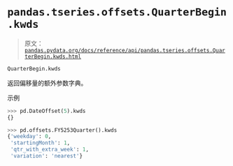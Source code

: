 # `pandas.tseries.offsets.QuarterBegin.kwds`

> 原文：[`pandas.pydata.org/docs/reference/api/pandas.tseries.offsets.QuarterBegin.kwds.html`](https://pandas.pydata.org/docs/reference/api/pandas.tseries.offsets.QuarterBegin.kwds.html)

```py
QuarterBegin.kwds
```

返回偏移量的额外参数字典。

示例

```py
>>> pd.DateOffset(5).kwds
{} 
```

```py
>>> pd.offsets.FY5253Quarter().kwds
{'weekday': 0,
 'startingMonth': 1,
 'qtr_with_extra_week': 1,
 'variation': 'nearest'} 
```
